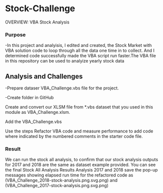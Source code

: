 # Stock-Challenge


OVERVIEW: VBA Stock Analysis

### Purpose

-In this project and analyisis, I edited and created, the Stock Market with VBA solution code to loop through all the data one time in  to collect. And I determined code successfully made the VBA script run faster.The VBA file in this repository can be used to analyize yearly stock data

  ## Analysis and Challenges

 -Prepare dataser VBA_Challenge.vbs file for the project.
 
 -Create folder in GitHub 
 
Create and convert our XLSM file from *.vbs dataset that you used in this module as VBA_Challenge.xlsm.

Add the VBA_Challenge.vbs 

Use the steps Refactor VBA code and measure performance to add code where indicated by the numbered comments in the starter code file.


### Result

We can run the stock all analysis, to confirm that our stock analysis outputs for 2017 and 2018 are the same as dataset example provided. You can see the final Stock All Analysis Results Analysis 2017 and 2018 save the pop-up messages showing elapsed run time for the refactored code as (VBA_Challenge_2018-stock-analysis.png.svg.png) and (VBA_Challenge_2017-stock-analysis.png.svg.png)
